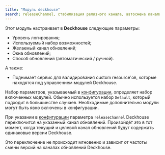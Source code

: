 ```yaml
---
title: "Модуль deckhouse"
search: releaseChannel, стабилизация релизного канала, автосмена канала обновлений
---
```


Этот модуль настраивает в **Deckhouse** следующие параметры:

- Уровень логирования;
- Используемый набор возможностей;
- Желаемый канал обновлений;
- Окна обновлений;
- Способ обновлений (автоматический / ручной).

А также:

- Поднимает сервис для валидирования custom resource'ов, которые находятся под управлением модулей Deckhouse.

Набор параметров, указываемый в [конфигурации](configuration.html), определяет набор включенных модулей. Обычно используется набор `Default`, который подходит в большинстве случаев. Необходимые дополнительно модули могут быть явно включены в конфигурации.

При указании в [конфигурации](configuration.html) параметра `releaseChannel` Deckhouse переключится на указанный канал обновлений. Произойдёт это в тот момент, когда текущий и целевой канал обновлений будут содержать одинаковые версии Deckhouse.

Это переключение не происходит мгновенно и зависит от частоты смены версий на каналах обновлений Deckhouse.
